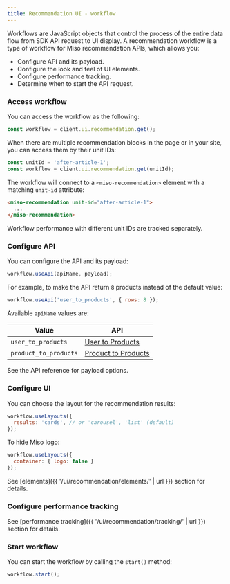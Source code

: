 ```yaml
---
title: Recommendation UI - workflow
---
```


Workflows are JavaScript objects that control the process of the entire data flow from SDK API request to UI display. A recommendation workflow is a type of workflow for Miso recommendation APIs, which allows you:

* Configure API and its payload.
* Configure the look and feel of UI elements.
* Configure performance tracking.
* Determine when to start the API request.

### Access workflow

You can access the workflow as the following:

```js
const workflow = client.ui.recommendation.get();
```

When there are multiple recommendation blocks in the page or in your site, you can access them by their unit IDs:

```js
const unitId = 'after-article-1';
const workflow = client.ui.recommendation.get(unitId);
```

The workflow will connect to a `<miso-recommendation>` element with a matching `unit-id` attribute:

```html
<miso-recommendation unit-id="after-article-1">
  ...
</miso-recommendation>
```

Workflow performance with different unit IDs are tracked separately.

### Configure API

You can configure the API and its payload:

```js
workflow.useApi(apiName, payload);
```

For example, to make the API return `8` products instead of the default value:

```js
workflow.useApi('user_to_products', { rows: 8 });
```

Available `apiName` values are:

<table class="table">
  <thead>
    <tr>
      <th scope="col">Value</th>
      <th scope="col">API</th>
    </tr>
  </thead>
  <tbody>
    <tr>
      <td><code>user_to_products</code></td>
      <td>
        <a href="{{ '/sdk/recommendation/user_to_products/' | url }}">User to Products</a>
      </td>
    </tr>
    <tr>
      <td><code>product_to_products</code></td>
      <td>
        <a href="{{ '/sdk/recommendation/product_to_products/' | url }}">Product to Products</a>
      </td>
    </tr>
  </tbody>
</table>

See the API reference for payload options.

### Configure UI

You can choose the layout for the recommendation results:

```js
workflow.useLayouts({
  results: 'cards', // or 'carousel', 'list' (default)
});
```

To hide Miso logo:

```js
workflow.useLayouts({
  container: { logo: false }
});
```

See [elements]({{ '/ui/recommendation/elements/' | url }}) section for details.

### Configure performance tracking

See [performance tracking]({{ '/ui/recommendation/tracking/' | url }}) section for details.

### Start workflow

You can start the workflow by calling the `start()` method:

```js
workflow.start();
```
